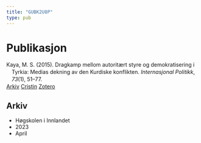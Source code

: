 ```yaml
---
title: "GUBK2U8P"
type: pub
---
```

<h1>Publikasjon</h1>
<article id="csl-bib-container-GUBK2U8P" class="csl-bib-container">
  <div class="csl-bib-body" style="line-height: 1.35; padding-left: 1em; text-indent:-1em;">
  <div class="csl-entry">Kaya, M. S. (2015). Dragkamp mellom autorit&#xE6;rt styre og demokratisering i Tyrkia: Medias dekning av den Kurdiske konflikten. <i>Internasjonal Politikk</i>, <i>73</i>(1), 51&#x2013;77.</div>
</div>
  <div class="csl-bib-buttons">
    <a href="#taxonomy-article-GUBK2U8P" class="csl-bib-button">Arkiv</a>
    <a href alt="Cristin URL" class="csl-bib-button">Cristin</a>
    <a href alt="Zotero URL" class="csl-bib-button">Zotero</a>
  </div>
  <div id="csl-bib-meta-container-GUBK2U8P"></div>
</article>
<div id="csl-bib-meta-GUBK2U8P" class="csl-bib-meta">
  <article id="taxonomy-article-GUBK2U8P" class="taxonomy-article">
    <h1>Arkiv</h1>
    <ul>
      <li>Høgskolen i Innlandet</li>
      <li>2023</li>
      <li>April</li>
    </ul>
  </article>
</div>
